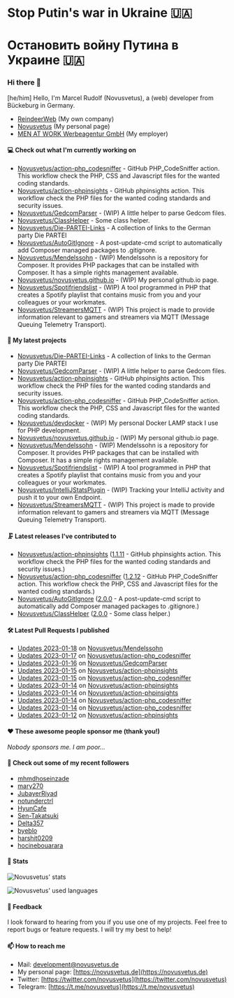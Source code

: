 # Stop Putin's war in Ukraine 🇺🇦
# Остановить войну Путина в Украине 🇺🇦

### Hi there 👋

[he/him]
Hello, I'm Marcel Rudolf (Novusvetus), a (web) developer from Bückeburg in Germany.

* [ReindeerWeb](https://reindeer-web.de) (My own company)
* [Novusvetus](https://novusvetus.de) (My personal page)
* [MEN AT WORK Werbeagentur GmbH](https://www.men-at-work.de/) (My employer)

#### 💻 Check out what I'm currently working on

- [Novusvetus/action-php_codesniffer](https://github.com/Novusvetus/action-php_codesniffer) - GitHub PHP_CodeSniffer action. This workflow check the PHP, CSS and Javascript files for the wanted coding standards.
- [Novusvetus/action-phpinsights](https://github.com/Novusvetus/action-phpinsights) - GitHub phpinsights action. This workflow check the PHP files for the wanted coding standards and security issues.
- [Novusvetus/GedcomParser](https://github.com/Novusvetus/GedcomParser) - (WIP) A little helper to parse Gedcom files.
- [Novusvetus/ClassHelper](https://github.com/Novusvetus/ClassHelper) - Some class helper.
- [Novusvetus/Die-PARTEI-Links](https://github.com/Novusvetus/Die-PARTEI-Links) - A collection of links to the German party Die PARTEI
- [Novusvetus/AutoGitIgnore](https://github.com/Novusvetus/AutoGitIgnore) - A post-update-cmd script to automatically add Composer managed packages to .gitignore.
- [Novusvetus/Mendelssohn](https://github.com/Novusvetus/Mendelssohn) - (WIP) Mendelssohn is a repository for Composer. It provides PHP packages that can be installed with Composer. It has a simple rights management available.
- [Novusvetus/novusvetus.github.io](https://github.com/Novusvetus/novusvetus.github.io) - (WIP) My personal github.io page.
- [Novusvetus/Spotifriendslist](https://github.com/Novusvetus/Spotifriendslist) - (WIP) A tool programmed in PHP that creates a Spotify playlist that contains music from you and your colleagues or your workmates.
- [Novusvetus/StreamersMQTT](https://github.com/Novusvetus/StreamersMQTT) - (WIP) This project is made to provide information relevant to gamers and streamers via MQTT (Message Queuing Telemetry Transport).

#### 🐣 My latest projects

- [Novusvetus/Die-PARTEI-Links](https://github.com/Novusvetus/Die-PARTEI-Links) - A collection of links to the German party Die PARTEI
- [Novusvetus/GedcomParser](https://github.com/Novusvetus/GedcomParser) - (WIP) A little helper to parse Gedcom files.
- [Novusvetus/action-phpinsights](https://github.com/Novusvetus/action-phpinsights) - GitHub phpinsights action. This workflow check the PHP files for the wanted coding standards and security issues.
- [Novusvetus/action-php_codesniffer](https://github.com/Novusvetus/action-php_codesniffer) - GitHub PHP_CodeSniffer action. This workflow check the PHP, CSS and Javascript files for the wanted coding standards.
- [Novusvetus/devdocker](https://github.com/Novusvetus/devdocker) - (WIP) My personal Docker LAMP stack I use for PHP development.
- [Novusvetus/novusvetus.github.io](https://github.com/Novusvetus/novusvetus.github.io) - (WIP) My personal github.io page.
- [Novusvetus/Mendelssohn](https://github.com/Novusvetus/Mendelssohn) - (WIP) Mendelssohn is a repository for Composer. It provides PHP packages that can be installed with Composer. It has a simple rights management available.
- [Novusvetus/Spotifriendslist](https://github.com/Novusvetus/Spotifriendslist) - (WIP) A tool programmed in PHP that creates a Spotify playlist that contains music from you and your colleagues or your workmates.
- [Novusvetus/IntelliJStatsPlugin](https://github.com/Novusvetus/IntelliJStatsPlugin) - (WIP) Tracking your IntelliJ activity and push it to your own Endpoint.
- [Novusvetus/StreamersMQTT](https://github.com/Novusvetus/StreamersMQTT) - (WIP) This project is made to provide information relevant to gamers and streamers via MQTT (Message Queuing Telemetry Transport).

#### 🗜 Latest releases I've contributed to

- [Novusvetus/action-phpinsights](https://github.com/Novusvetus/action-phpinsights) ([1.1.11](https://github.com/Novusvetus/action-phpinsights/releases/tag/1.1.11) - GitHub phpinsights action. This workflow check the PHP files for the wanted coding standards and security issues.)
- [Novusvetus/action-php_codesniffer](https://github.com/Novusvetus/action-php_codesniffer) ([1.2.12](https://github.com/Novusvetus/action-php_codesniffer/releases/tag/1.2.12) - GitHub PHP_CodeSniffer action. This workflow check the PHP, CSS and Javascript files for the wanted coding standards.)
- [Novusvetus/AutoGitIgnore](https://github.com/Novusvetus/AutoGitIgnore) ([2.0.0](https://github.com/Novusvetus/AutoGitIgnore/releases/tag/2.0.0) - A post-update-cmd script to automatically add Composer managed packages to .gitignore.)
- [Novusvetus/ClassHelper](https://github.com/Novusvetus/ClassHelper) ([2.0.0](https://github.com/Novusvetus/ClassHelper/releases/tag/2.0.0) - Some class helper.)

#### 🛠 Latest Pull Requests I published

- [Updates 2023-01-18](https://github.com/Novusvetus/Mendelssohn/pull/22) on [Novusvetus/Mendelssohn](https://github.com/Novusvetus/Mendelssohn)
- [Updates 2023-01-17](https://github.com/Novusvetus/action-php_codesniffer/pull/453) on [Novusvetus/action-php_codesniffer](https://github.com/Novusvetus/action-php_codesniffer)
- [Updates 2023-01-16](https://github.com/Novusvetus/GedcomParser/pull/43) on [Novusvetus/GedcomParser](https://github.com/Novusvetus/GedcomParser)
- [Updates 2023-01-15](https://github.com/Novusvetus/action-phpinsights/pull/393) on [Novusvetus/action-phpinsights](https://github.com/Novusvetus/action-phpinsights)
- [Updates 2023-01-15](https://github.com/Novusvetus/action-php_codesniffer/pull/450) on [Novusvetus/action-php_codesniffer](https://github.com/Novusvetus/action-php_codesniffer)
- [Updates 2023-01-14](https://github.com/Novusvetus/action-phpinsights/pull/392) on [Novusvetus/action-phpinsights](https://github.com/Novusvetus/action-phpinsights)
- [Updates 2023-01-14](https://github.com/Novusvetus/action-phpinsights/pull/391) on [Novusvetus/action-phpinsights](https://github.com/Novusvetus/action-phpinsights)
- [Updates 2023-01-14](https://github.com/Novusvetus/action-php_codesniffer/pull/449) on [Novusvetus/action-php_codesniffer](https://github.com/Novusvetus/action-php_codesniffer)
- [Updates 2023-01-14](https://github.com/Novusvetus/action-php_codesniffer/pull/448) on [Novusvetus/action-php_codesniffer](https://github.com/Novusvetus/action-php_codesniffer)
- [Updates 2023-01-12](https://github.com/Novusvetus/action-phpinsights/pull/390) on [Novusvetus/action-phpinsights](https://github.com/Novusvetus/action-phpinsights)

#### ❤️ These awesome people sponsor me (thank you!)

_Nobody sponsors me. I am poor..._

#### 👯 Check out some of my recent followers

- [mhmdhoseinzade](https://github.com/mhmdhoseinzade)
- [mary270](https://github.com/mary270)
- [JubayerRiyad](https://github.com/JubayerRiyad)
- [notunderctrl](https://github.com/notunderctrl)
- [HyunCafe](https://github.com/HyunCafe)
- [Sen-Takatsuki](https://github.com/Sen-Takatsuki)
- [Delta357](https://github.com/Delta357)
- [byeblo](https://github.com/byeblo)
- [harshit0209](https://github.com/harshit0209)
- [hocinebouarara](https://github.com/hocinebouarara)

#### 🎢 Stats




![Novusvetus' stats](https://github-readme-stats.vercel.app/api?username=novusvetus&show_icons=true&count_private=true)

![Novusvetus' used languages](https://github-readme-stats.vercel.app/api/top-langs?username=novusvetus&layout=compact)

#### 💬 Feedback
I look forward to hearing from you if you use one of my projects. Feel free to report bugs or feature requests.
I will try my best to help!

#### 📫 How to reach me

- Mail: [development@novusvetus.de](mailto:development@novusvetus.de)
- My personal page: [https://novusvetus.de](https://novusvetus.de)
- Twitter: [https://twitter.com/novusvetus](https://twitter.com/novusvetus)
- Telegram: [https://t.me/novusvetus](https://t.me/novusvetus)
